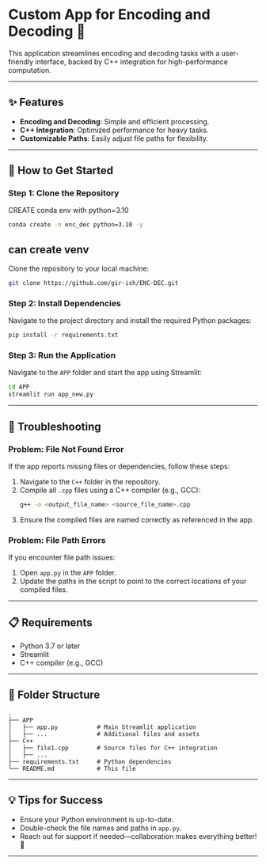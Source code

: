 # **Custom App for Encoding and Decoding** 🚀

This application streamlines encoding and decoding tasks with a user-friendly interface, backed by C++ integration for high-performance computation.

---

## **✨ Features**
- **Encoding and Decoding**: Simple and efficient processing.
- **C++ Integration**: Optimized performance for heavy tasks.
- **Customizable Paths**: Easily adjust file paths for flexibility.

---

## **🚀 How to Get Started**

### **Step 1: Clone the Repository**

CREATE conda env with python=3.10
```bash
conda create -n enc_dec python=3.10 -y
```
can create venv
---

Clone the repository to your local machine:
```bash
git clone https://github.com/gir-ish/ENC-DEC.git
```

### **Step 2: Install Dependencies**
Navigate to the project directory and install the required Python packages:
```bash
pip install -r requirements.txt
```

### **Step 3: Run the Application**
Navigate to the `APP` folder and start the app using Streamlit:
```bash
cd APP
streamlit run app_new.py
```

---

## **🔧 Troubleshooting**

### **Problem: File Not Found Error**
If the app reports missing files or dependencies, follow these steps:

1. Navigate to the `C++` folder in the repository.
2. Compile all `.cpp` files using a C++ compiler (e.g., GCC):
   ```bash
   g++ -o <output_file_name> <source_file_name>.cpp
   ```
3. Ensure the compiled files are named correctly as referenced in the app.

### **Problem: File Path Errors**
If you encounter file path issues:
1. Open `app.py` in the `APP` folder.
2. Update the paths in the script to point to the correct locations of your compiled files.

---

## **📋 Requirements**
- Python 3.7 or later
- Streamlit
- C++ compiler (e.g., GCC)

---

## **📂 Folder Structure**
```
.
├── APP
│   ├── app.py           # Main Streamlit application
│   ├── ...              # Additional files and assets
├── C++
│   ├── file1.cpp        # Source files for C++ integration
│   ├── ...
├── requirements.txt     # Python dependencies
└── README.md            # This file
```

---

## **💡 Tips for Success**
- Ensure your Python environment is up-to-date.
- Double-check the file names and paths in `app.py`.
- Reach out for support if needed—collaboration makes everything better! 🙌  

---